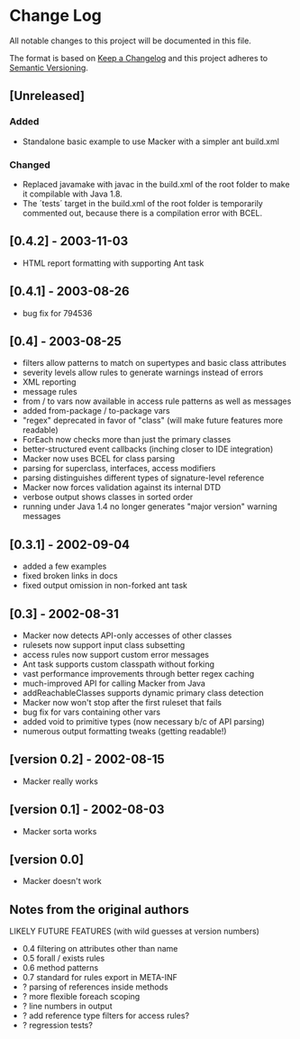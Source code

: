 # Change Log
All notable changes to this project will be documented in this file.

The format is based on [Keep a Changelog](http://keepachangelog.com/)
and this project adheres to [Semantic Versioning](http://semver.org/).

## [Unreleased]

### Added
 - Standalone basic example to use Macker with a simpler ant build.xml

### Changed
 - Replaced javamake with javac in the build.xml of the root folder to make it compilable with Java 1.8.
 - The ´tests´ target in the build.xml of the root folder is temporarily commented out, because there is a compilation error with BCEL.

## [0.4.2] - 2003-11-03
 - HTML report formatting with supporting Ant task

## [0.4.1] - 2003-08-26
 - bug fix for 794536

## [0.4] - 2003-08-25
 - filters allow patterns to match on supertypes and basic class attributes
 - severity levels allow rules to generate warnings instead of errors
 - XML reporting
 - message rules
 - from / to vars now available in access rule patterns as well as messages
 - added from-package / to-package vars
 - "regex" deprecated in favor of "class" (will make future features more readable)
 - ForEach now checks more than just the primary classes
 - better-structured event callbacks (inching closer to IDE integration)
 - Macker now uses BCEL for class parsing
 - parsing for superclass, interfaces, access modifiers
 - parsing distinguishes different types of signature-level reference
 - Macker now forces validation against its internal DTD
 - verbose output shows classes in sorted order
 - running under Java 1.4 no longer generates "major version" warning messages

## [0.3.1] - 2002-09-04
 - added a few examples
 - fixed broken links in docs
 - fixed output omission in non-forked ant task

## [0.3] - 2002-08-31
 - Macker now detects API-only accesses of other classes
 - rulesets now support input class subsetting
 - access rules now support custom error messages
 - Ant task supports custom classpath without forking
 - vast performance improvements through better regex caching
 - much-improved API for calling Macker from Java
 - addReachableClasses supports dynamic primary class detection
 - Macker now won't stop after the first ruleset that fails
 - bug fix for vars containing other vars
 - added void to primitive types (now necessary b/c of API parsing)
 - numerous output formatting tweaks (getting readable!)

## [version 0.2] - 2002-08-15
 - Macker really works

## [version 0.1] - 2002-08-03
 - Macker sorta works

## [version 0.0]
 - Macker doesn't work

## Notes from the original authors

LIKELY FUTURE FEATURES
(with wild guesses at version numbers)

 - 0.4 filtering on attributes other than name
 - 0.5 forall / exists rules
 - 0.6 method patterns
 - 0.7 standard for rules export in META-INF
 - ?   parsing of references inside methods
 - ?   more flexible foreach scoping
 - ?   line numbers in output
 - ?   add reference type filters for access rules?
 - ?   regression tests?
